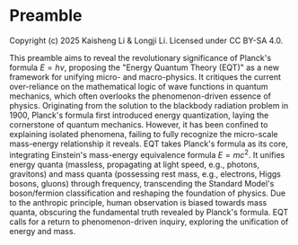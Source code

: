 # Preamble

Copyright (c) 2025 Kaisheng Li & Longji Li. Licensed under CC BY-SA 4.0.

This preamble aims to reveal the revolutionary significance of Planck's formula $E = h\nu$, proposing the "Energy Quantum Theory (EQT)" as a new framework for unifying micro- and macro-physics. It critiques the current over-reliance on the mathematical logic of wave functions in quantum mechanics, which often overlooks the phenomenon-driven essence of physics. Originating from the solution to the blackbody radiation problem in 1900, Planck's formula first introduced energy quantization, laying the cornerstone of quantum mechanics. However, it has been confined to explaining isolated phenomena, failing to fully recognize the micro-scale mass-energy relationship it reveals. EQT takes Planck's formula as its core, integrating Einstein's mass-energy equivalence formula $E = mc^2$. It unifies energy quanta (massless, propagating at light speed, e.g., photons, gravitons) and mass quanta (possessing rest mass, e.g., electrons, Higgs bosons, gluons) through frequency, transcending the Standard Model's boson/fermion classification and reshaping the foundation of physics. Due to the anthropic principle, human observation is biased towards mass quanta, obscuring the fundamental truth revealed by Planck's formula. EQT calls for a return to phenomenon-driven inquiry, exploring the unification of energy and mass.

